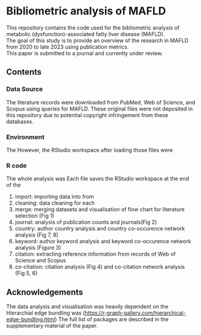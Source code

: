 # Bibliometric analysis of MAFLD
This repository contains the code used for the bibliometric analysis of metabolic (dysfunction)-associated fatty liver disease (MAFLD).  
The goal of this study is to provide an overview of the research in MAFLD from 2020 to late 2023 using publication metrics.  
This paper is submitted to a journal and currently under review.

## Contents
### Data Source
The literature records were downloaded from PubMed, Web of Science, and Scopus using queries for MAFLD.
These original files were not deposited in this repository due to potential copyright infringement from these databases.

### Environment
The 
However, the RStudio workspace after loading those files were 

### R code
The whole analysis was 
Each file saves the RStudio workspace at the end of the 

1. import: importing data into  from 
2. cleaning: data cleaning for each 
3. merge: merging datasets and visualisation of flow chart for literature selection (Fig 1)
4. journal: analysis of publication counts and journals(Fig 2)
5. country: author country analysis and country co-occurence network analysis (Fig 7, 8)
6. keyword: author keyword analysis and keyword co-occurence network analysis (Figure 3)
7. citation: extracting reference information from records of Web of Science and Scopus
8. co-citation: citation analysis (Fig 4) and co-citation network analysis (Fig 5, 6)

## Acknowledgements
The data analysis and visualisation was heavily dependent on the  
Hierarchial edge bundling was  (https://r-graph-gallery.com/hierarchical-edge-bundling.html)
The full list of packages are described in the supplementary material of the paper.

